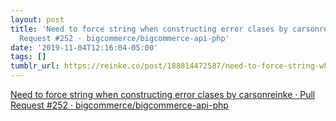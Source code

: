```yaml
---
layout: post
title: 'Need to force string when constructing error clases by carsonreinke · Pull
  Request #252 · bigcommerce/bigcommerce-api-php'
date: '2019-11-04T12:16:04-05:00'
tags: []
tumblr_url: https://reinke.co/post/188814472587/need-to-force-string-when-constructing-error
---
```

[Need to force string when constructing error clases by carsonreinke · Pull Request #252 · bigcommerce/bigcommerce-api-php](https://github.com/bigcommerce/bigcommerce-api-php/pull/252)  
